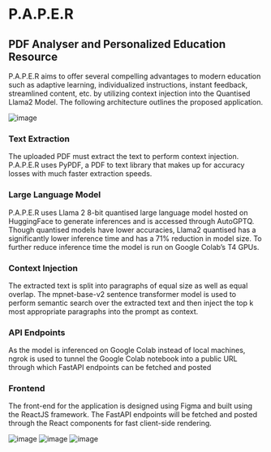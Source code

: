 # P.A.P.E.R
## PDF Analyser and Personalized Education Resource

P.A.P.E.R aims to offer several compelling advantages to modern education such as adaptive learning, individualized instructions, instant feedback, streamlined content, etc. by utilizing context injection into the Quantised Llama2 Model. The following architecture outlines the proposed application.

![image](https://github.com/dr4g0n7ly/P.A.P.E.R/assets/82759046/7ac5de62-0ad3-4ac2-a4ff-df57d0b21db6)



### Text Extraction
The uploaded PDF must extract the text to perform context injection.  P.A.P.E.R uses PyPDF, a PDF to text library that makes up for accuracy losses with much faster extraction speeds.

### Large Language Model
 P.A.P.E.R uses Llama 2 8-bit quantised large language model hosted on HuggingFace to generate inferences and is accessed through AutoGPTQ. Though quantised models have lower accuracies, Llama2 quantised has a significantly lower inference time and has a 71% reduction in model size. To further reduce inference time the model is run on Google Colab’s T4 GPUs.

### Context Injection
The extracted text is split into paragraphs of equal size as well as equal overlap. The mpnet-base-v2 sentence transformer model is used to perform semantic search over the extracted text and then inject the top k most appropriate paragraphs into the prompt as context.

### API Endpoints
As the model is inferenced on Google Colab instead of local machines, ngrok is used to tunnel the Google Colab notebook into a public URL through which FastAPI endpoints can be fetched and posted

### Frontend
The front-end for the application is designed using Figma and built using the ReactJS framework. The FastAPI endpoints will be fetched and posted through the React components for fast client-side rendering.

![image](https://github.com/dr4g0n7ly/P.A.P.E.R/assets/82759046/15574679-4bc6-4a30-a093-782cb9f8e602)
![image](https://github.com/dr4g0n7ly/P.A.P.E.R/assets/82759046/20a719e0-3776-4589-aebe-108a9d676985)
![image](https://github.com/dr4g0n7ly/P.A.P.E.R/assets/82759046/33f2ba2e-d4d8-4108-b9be-416250931cdd)


